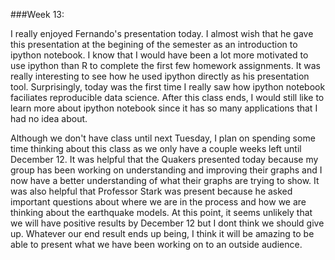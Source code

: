 ###Week 13:

I really enjoyed Fernando's presentation today. I almost wish that he gave this presentation at the begining of the semester as an introduction to ipython notebook. I know that I would have been a lot more motivated to use ipython than R to complete the first few homework assignments. It was really interesting to see how he used ipython directly as his presentation tool. Surprisingly, today was the first time I really saw how ipython notebook faciliates reproducible data science. After this class ends, I would still like to learn more about ipython notebook since it has so many applications that I had no idea about. 

Although we don't have class until next Tuesday, I plan on spending some time thinking about this class as we only have a couple weeks left until December 12. It was helpful that the Quakers presented today because my group has been working on understanding and improving their graphs and I now have a better understanding of what their graphs are trying to show. It was also helpful that Professor Stark was present because he asked important questions about where we are in the process and how we are thinking about the earthquake models. At this point, it seems unlikely that we will have positive results by December 12 but I dont think we should give up. Whatever our end result ends up being, I think it will be amazing to be able to present what we have been working on to an outside audience. 
